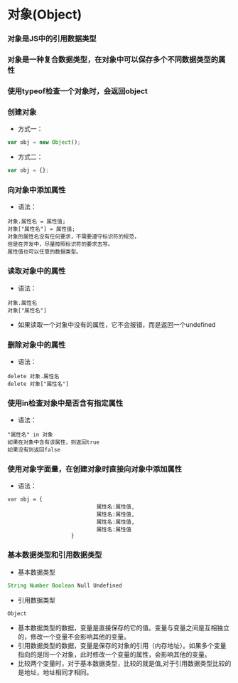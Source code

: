 # 对象(Object)

### 对象是JS中的引用数据类型
### 对象是一种复合数据类型，在对象中可以保存多个不同数据类型的属性
### 使用typeof检查一个对象时，会返回object
### 创建对象
+ 方式一：
```js
var obj = new Object();
```
+ 方式二：
```js
var obj = {};
```
### 向对象中添加属性
+ 语法：
```
对象.属性名 = 属性值;
对象["属性名"] = 属性值;			
对象的属性名没有任何要求，不需要遵守标识符的规范，
但是在开发中，尽量按照标识符的要求去写。
属性值也可以任意的数据类型。
```
### 读取对象中的属性
+ 语法：
```
对象.属性名
对象["属性名"]
```
+ 如果读取一个对象中没有的属性，它不会报错，而是返回一个undefined

### 删除对象中的属性
+ 语法：
```
delete 对象.属性名
delete 对象["属性名"]
```
### 使用in检查对象中是否含有指定属性
+ 语法：
```
"属性名" in 对象
如果在对象中含有该属性，则返回true
如果没有则返回false
```
### 使用对象字面量，在创建对象时直接向对象中添加属性
+ 语法：
```
var obj = {
							属性名:属性值,
							属性名:属性值,
							属性名:属性值,
							属性名:属性值
					}
```
### 基本数据类型和引用数据类型
+ 基本数据类型
```js
String Number Boolean Null Undefined
```
+ 引用数据类型
```
Object
```
+ 基本数据类型的数据，变量是直接保存的它的值。变量与变量之间是互相独立的，修改一个变量不会影响其他的变量。
+ 引用数据类型的数据，变量是保存的对象的引用（内存地址）。如果多个变量指向的是同一个对象，此时修改一个变量的属性，会影响其他的变量。
+ 比较两个变量时，对于基本数据类型，比较的就是值,对于引用数据类型比较的是地址，地址相同才相同。